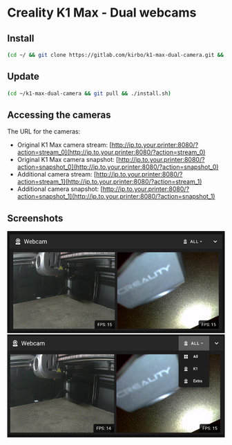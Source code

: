# Creality K1 Max - Dual webcams


## Install

```sh
(cd ~/ && git clone https://gitlab.com/kirbo/k1-max-dual-camera.git && cd k1-max-dual-camera && ./install.sh)
```

## Update

```sh
(cd ~/k1-max-dual-camera && git pull && ./install.sh)
```

## Accessing the cameras

The URL for the cameras:
- Original K1 Max camera stream: [http://ip.to.your.printer:8080/?action=stream_0](http://ip.to.your.printer:8080/?action=stream_0)
- Original K1 Max camera snapshot: [http://ip.to.your.printer:8080/?action=snapshot_0](http://ip.to.your.printer:8080/?action=snapshot_0)
- Additional camera stream: [http://ip.to.your.printer:8080/?action=stream_1](http://ip.to.your.printer:8080/?action=stream_1)
- Additional camera snapshot: [http://ip.to.your.printer:8080/?action=snapshot_1](http://ip.to.your.printer:8080/?action=snapshot_1)

## Screenshots

![Mainsail 1](./screenshot/Mainsail_1.png)
![Mainsail 2](./screenshot/Mainsail_2.png)
